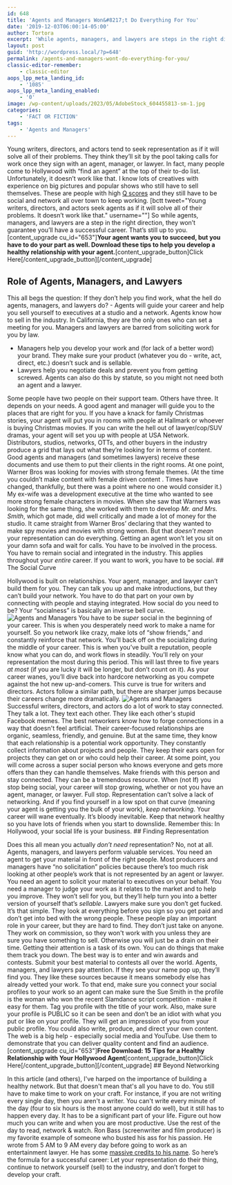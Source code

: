 ```yaml
---
id: 648
title: 'Agents and Managers Won&#8217;t Do Everything For You'
date: '2019-12-03T06:00:14-05:00'
author: Tortora
excerpt: 'While agents, managers, and lawyers are steps in the right direction, they won’t guarantee you’ll have a successful career. That part is up to you.'
layout: post
guid: 'http://wordpress.local/?p=648'
permalink: /agents-and-managers-wont-do-everything-for-you/
classic-editor-remember:
    - classic-editor
aops_lpp_meta_landing_id:
    - '1085'
aops_lpp_meta_landing_enabled:
    - '0'
image: /wp-content/uploads/2023/05/AdobeStock_604455813-sm-1.jpg
categories:
    - 'FACT OR FICTION'
tags:
    - 'Agents and Managers'
---
```


Young writers, directors, and actors tend to seek representation as if it will solve all of their problems. They think they’ll sit by the pool taking calls for work once they sign with an agent, manager, or lawyer. In fact, many people come to Hollywood with “find an agent” at the top of their to-do list. Unfortunately, it doesn’t work like that. I know lots of creatives with experience on big pictures and popular shows who still have to sell themselves. These are people with high [Q scores](http://mentalfloss.com/article/27489/how-are-q-scores-calculated) and they still have to be social and network all over town to keep working. \[bctt tweet="Young writers, directors, and actors seek agents as if it will solve all of their problems. It doesn’t work like that." username=""\] So while agents, managers, and lawyers are a step in the right direction, they won’t guarantee you’ll have a successful career. That’s still up to you. \[content\_upgrade cu\_id="653"\]**Your agent wants you to succeed, but you have to do your part as well. Download these tips to help you develop a healthy relationship with your agent.**\[content\_upgrade\_button\]Click Here\[/content\_upgrade\_button\]\[/content\_upgrade\]

## Role of Agents, Managers, and Lawyers

 This all begs the question: If they don’t help you find work, what the hell do agents, managers, and lawyers do? - Agents will guide your career and help you sell yourself to executives at a studio and a network. Agents know how to sell in the industry. In California, they are the only ones who can set a meeting for you. Managers and lawyers are barred from soliciting work for you by law.
- Managers help you develop your work and (for lack of a better word) your brand. They make sure your product (whatever you do - write, act, direct, etc.) doesn’t suck and is sellable.
- Lawyers help you negotiate deals and prevent you from getting screwed. Agents can also do this by statute, so you might not need both an agent and a lawyer.
 
 Some people have two people on their support team. Others have three. It depends on your needs. A good agent and manager will guide you to the places that are right for you. If you have a knack for family Christmas stories, your agent will put you in rooms with people at Hallmark or whoever is buying Christmas movies. If you can write the hell out of lawyer/cop/SUV dramas, your agent will set you up with people at USA Network. Distributors, studios, networks, OTTs, and other buyers in the industry produce a grid that lays out what they’re looking for in terms of content. Good agents and managers (and sometimes lawyers) receive these documents and use them to put their clients in the right rooms. At one point, Warner Bros was looking for movies with strong female themes. (At the time you couldn’t make content with female driven content . Times have changed, thankfully, but there was a point where no one would consider it.) My ex-wife was a development executive at the time who wanted to see more strong female characters in movies. When she saw that Warners was looking for the same thing, she worked with them to develop *Mr. and Mrs. Smith*, which got made, did well critically and made a lot of money for the studio. It came straight from Warner Bros’ declaring that they wanted to make spy movies and movies with strong women. But that *doesn’t mean* your representation can do everything. Getting an agent won’t let you sit on your damn sofa and wait for calls. You have to be involved in the process. You have to remain social and integrated in the industry. This applies throughout your *entire* career. If you want to work, you have to be social. ## The Social Curve

 Hollywood is built on relationships. Your agent, manager, and lawyer can’t build them for you. They can talk you up and make introductions, but they can’t build your network. You have to do that part on your own by connecting with people and staying integrated. How social do you need to be? Your “socialness” is basically an inverse bell curve. ![Agents and Managers](http://wordpress.local/wp-content/uploads/2019/07/socialness-for-writers-and-directors.png) You have to be *super* social in the beginning of your career. This is when you desperately need work to make a name for yourself. So you network like crazy, make lots of “show friends,” and constantly reinforce that network. You’ll back off on the socializing during the middle of your career. This is when you’ve built a reputation, people know what you can do, and work flows in steadily. You’ll rely on your representation the most during this period. This will last three to five years *at most* (if you are lucky it will be longer, but don’t count on it). As your career wanes, you’ll dive back into hardcore networking as you compete against the hot new up-and-comers. This curve is true for writers and directors. Actors follow a similar path, but there are sharper jumps because their careers change more dramatically. ![Agents and Managers](http://wordpress.local/wp-content/uploads/2019/07/socialness-for-actors.png) Successful writers, directors, and actors do a lot of work to stay connected. They talk a lot. They text each other. They like each other's stupid Facebook memes. The best networkers know how to forge connections in a way that doesn't feel artificial. Their career-focused relationships are organic, seamless, friendly, and genuine. But at the same time, they know that each relationship is a potential work opportunity. They constantly collect information about projects and people. They keep their ears open for projects they can get on or who could help their career. At some point, you will come across a super social person who knows everyone and gets more offers than they can handle themselves. Make friends with this person and stay connected. They can be a tremendous resource. When (not If) you stop being social, your career will stop growing, whether or not you have an agent, manager, or lawyer. Full stop. Representation can’t solve a lack of networking. And if you find yourself in a low spot on that curve (meaning your agent is getting you the bulk of your work), *keep networking*. Your career will wane eventually. It’s bloody inevitable. Keep that network healthy so you have lots of friends when you start to downslide. Remember this: In Hollywood, your social life is your business. ## Finding Representation

 Does this all mean you actually *don’t need* representation? No, not at all. Agents, managers, and lawyers perform valuable services. You need an agent to get your material in front of the right people. Most producers and managers have “no solicitation” policies because there’s too much risk looking at other people’s work that is not represented by an agent or lawyer. You need an agent to solicit your material to executives on your behalf. You need a manager to judge your work as it relates to the market and to help you improve. They won’t sell for you, but they’ll help turn you into a better version of yourself that’s *sellable*. Lawyers make sure you don’t get fucked. It’s that simple. They look at everything before you sign so you get paid and don’t get into bed with the wrong people. These people play an important role in your career, but they are hard to find. They don’t just take on anyone. They work on commission, so they won't work with you unless they are sure you have something to sell. Otherwise you will just be a drain on their time. Getting their attention is a task of its own. You can do things that make them track you down. The best way is to enter and win awards and contests. Submit your best material to contests all over the world. Agents, managers, and lawyers pay attention. If they see your name pop up, they’ll find you. They like these sources because it means somebody else has already vetted your work. To that end, make sure you connect your social profiles to your work so an agent can make sure the Sue Smith in the profile is the woman who won the recent Slamdance script competition - make it easy for them. Tag you profile with the title of your work. Also, make sure your profile is PUBLIC so it can be seen and don’t be an idiot with what you put or like on your profile. They will get an impression of you from your public profile. You could also write, produce, and direct your own content. The web is a big help - especially social media and YouTube. Use them to demonstrate that you can deliver quality content and find an audience. \[content\_upgrade cu\_id="653"\]**Free Download: 15 Tips for a Healthy Relationship with Your Hollywood Agent**\[content\_upgrade\_button\]Click Here\[/content\_upgrade\_button\]\[/content\_upgrade\] ## Beyond Networking

 In this article (and others), I've harped on the importance of building a healthy network. But that doesn't mean that's all you have to do. You still have to make time to work on your craft. For instance, if you are not writing every single day, then you aren't a writer. You can't write every minute of the day (four to six hours is the most anyone could do well), but it still has to happen every day. It has to be a significant part of your life. Figure out how much you can write and when you are most productive. Use the rest of the day to read, network &amp; watch. Ron Bass (screenwriter and film producer) is my favorite example of someone who busted his ass for his passion. He wrote from 5 AM to 9 AM every day before going to work as an entertainment lawyer. He has some [massive credits to his name](https://www.imdb.com/name/nm0060103/). So here’s the formula for a successful career: Let your representation do their thing, continue to network yourself (sell) to the industry, and don’t forget to develop your craft.
